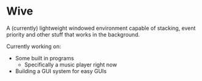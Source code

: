 # Wive
A (currently) lightweight windowed environment capable of stacking, event priority and other stuff that works in the background.

Currently working on:

* Some built in programs
  * Specifically a music player right now
* Building a GUI system for easy GUIs
